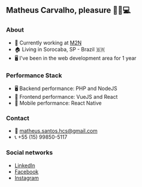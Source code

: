 ## Matheus Carvalho, pleasure 🖖🏻💻

### About
- 🔭 Currently working at <a target="_blank" href="http://www.m2n.com.br">M2N</a>
- 🏠 Living in Sorocaba, SP - Brazil 🇧🇷
- 🖥 I've been in the web development area for 1 year

### Performance Stack
- 🖥 Backend performance: PHP and NodeJS
- 🎯 Frontend performance: VueJS and React
- 📱 Mobile performance: React Native

### Contact
- 📩 matheus.santos.hcs@gmail.com
- 📞 +55 (15) 99850-5117

### Social networks
- <a target="_blank" href="https://www.linkedin.com/in/matheus-carvalho-83a68016a/">LinkedIn</a>
- <a target="_blank" href="http://www.facebook.com/matheus.h.carvalho">Facebook</a>
- <a target="_blank" href="https://www.instagram.com/omatheuscarvalho_">Instagram</a>
